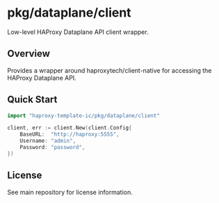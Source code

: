 # pkg/dataplane/client

Low-level HAProxy Dataplane API client wrapper.

## Overview

Provides a wrapper around haproxytech/client-native for accessing the HAProxy Dataplane API.

## Quick Start

```go
import "haproxy-template-ic/pkg/dataplane/client"

client, err := client.New(client.Config{
    BaseURL:  "http://haproxy:5555",
    Username: "admin",
    Password: "password",
})
```

## License

See main repository for license information.
